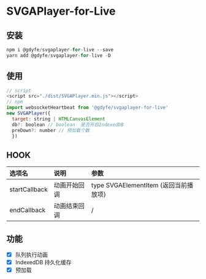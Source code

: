 # SVGAPlayer-for-Live

## 安装
```javascript
npm i @gdyfe/svgaplayer-for-live --save
yarn add @gdyfe/svgaplayer-for-live -D
```
## 使用
```javascript
// script
<script src="./dist/SVGAPlayer.min.js"></script> 
// npm
import websocketHeartbeat from '@gdyfe/svgaplayer-for-live'
new SVGAPlayer({
  target: string | HTMLCanvasElement 
  db?: boolean // boolean  是否开启IndexedDB 
  preDown?: number // 预加载个数 
  })
```
## HOOK
| 选项名          | 说明 | 参数                 
| :- | :- | :- |
| startCallback | 动画开始回调 | type SVGAElementItem (返回当前播放项)|
| endCallback | 动画结束回调 | / |

## 功能
- [x]  队列执行动画
- [x]  IndexedDB 持久化缓存
- [x]  预加载 